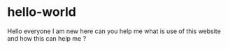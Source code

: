 # hello-world
Hello everyone I am new here can you help me  what is use of this website and how this can help me ?
